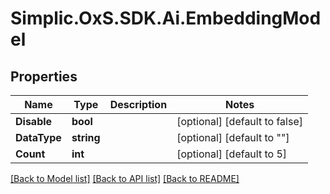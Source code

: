 # Simplic.OxS.SDK.Ai.EmbeddingModel

## Properties

Name | Type | Description | Notes
------------ | ------------- | ------------- | -------------
**Disable** | **bool** |  | [optional] [default to false]
**DataType** | **string** |  | [optional] [default to ""]
**Count** | **int** |  | [optional] [default to 5]

[[Back to Model list]](../README.md#documentation-for-models) [[Back to API list]](../README.md#documentation-for-api-endpoints) [[Back to README]](../README.md)

